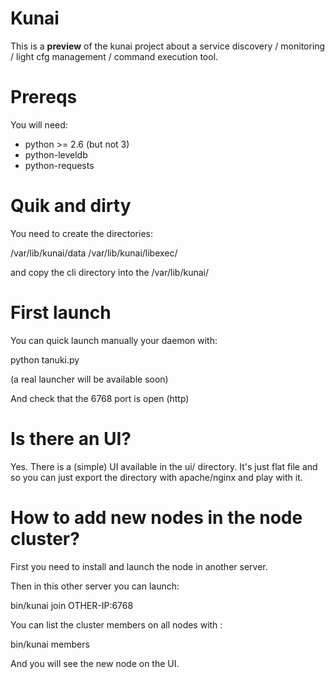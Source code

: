 Kunai
======

This is a **preview** of the kunai project about a service discovery / monitoring / light cfg management / command execution tool.



Prereqs
========

You will need:

  * python >= 2.6 (but not 3)
  * python-leveldb
  * python-requests


Quik and dirty 
==============

You need to create the directories:

   /var/lib/kunai/data
   /var/lib/kunai/libexec/

and copy the cli directory into the /var/lib/kunai/


First launch
============

You can quick launch manually your daemon with:

   python tanuki.py

(a real launcher will be available soon)


And check that the 6768 port is open (http)


Is there an UI?
===============

Yes. There is a (simple) UI available in the ui/ directory. It's just flat file and so you can just export the directory with apache/nginx and play with it.


How to add new nodes in the node cluster?
=========================================

First you need to install and launch the node in another server.

Then in this other server you can launch:
  
   bin/kunai join  OTHER-IP:6768

You can list the cluster members on all nodes with :

  bin/kunai  members

And you will see the new node on the UI.

